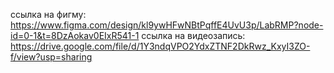 ссылка на фигму: https://www.figma.com/design/kl9ywHFwNBtPqffE4UvU3p/LabRMP?node-id=0-1&t=8DzAokav0EIxR541-1
ссылка на видеозапись: https://drive.google.com/file/d/1Y3ndqVPO2YdxZTNF2DkRwz_KxyI3ZO-f/view?usp=sharing